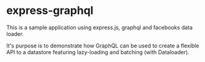 # express-graphql

This is a sample application using express.js, graphql and facebooks data loader.

It's purpose is to demonstrate how GraphQL can be used to create a flexible API to a datastore featuring lazy-loading and batching (with Dataloader).